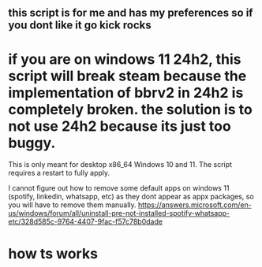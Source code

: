 ## this script is for me and has my preferences so if you dont like it go kick rocks
# if you are on windows 11 24h2, this script will break steam because the implementation of bbrv2 in 24h2 is completely broken. the solution is to not use 24h2 because its just too buggy.
This is only meant for desktop x86_64 Windows 10 and 11.
The script requires a restart to fully apply.

I cannot figure out how to remove some default apps on windows 11 (spotify, linkedin, whatsapp, etc) as they dont appear as appx packages, so you will have to remove them manually.
https://answers.microsoft.com/en-us/windows/forum/all/uninstall-pre-not-installed-spotify-whatsapp-etc/328d585c-9764-4407-9fac-f57c78b0dade


# how ts works
